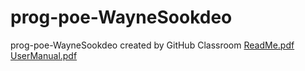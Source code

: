 # prog-poe-WayneSookdeo
prog-poe-WayneSookdeo created by GitHub Classroom
[ReadMe.pdf](https://github.com/Varsity-College-Durban-North/prog-poe-WayneSookdeo/files/9022618/ReadMe.pdf)
[UserManual.pdf](https://github.com/Varsity-College-Durban-North/prog-poe-WayneSookdeo/files/9022619/UserManual.pdf)

